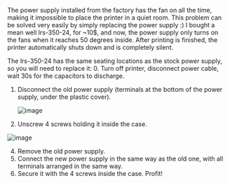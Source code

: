 The power supply installed from the factory has the fan on all the time, making it impossible to place the printer in a quiet room. This problem can be solved very easily by simply replacing the power supply :) 
I bought a mean well lrs-350-24, for ~10$, and now, the power supply only turns on the fans when it reaches 50 degrees inside. After printing is finished, the printer automatically shuts down and is completely silent.

The lrs-350-24 has the same seating locations as the stock power supply, so you will need to replace it: 
0. Turn off printer, disconnect power cable, wait 30s for the capacitors to discharge.
1. Disconnect the old power supply (terminals at the bottom of the power supply, under the plastic cover).

   ![image](https://github.com/g992/flashforge-ad5m-5mpro-research/assets/48438685/b3a06348-d1cc-4515-b73b-fdfcd82b3e6c)

3. Unscrew 4 screws holding it inside the case.
 
  ![image](https://github.com/g992/flashforge-ad5m-5mpro-research/assets/48438685/8fbf86c8-70b5-444b-b048-969564a40c06)

4. Remove the old power supply.
5. Connect the new power supply in the same way as the old one, with all terminals arranged in the same way.
6. Secure it with the 4 screws inside the case.
Profit!
